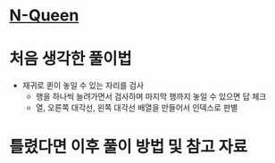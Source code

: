 # [N-Queen](https://school.programmers.co.kr/learn/courses/30/lessons/12952)

# 처음 생각한 풀이법

- 재귀로 퀸이 놓일 수 있는 자리를 검사
    - 행을 하나씩 늘려가면서 검사하며 마지막 행까지 놓일 수 있으면 답 체크
    - 열, 오른쪽 대각선, 왼쪽 대각선 배열을 만들어서 인덱스로 판별

# 틀렸다면 이후 풀이 방법 및 참고 자료